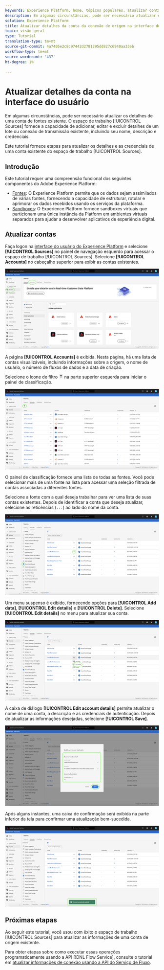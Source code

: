 ```yaml
---
keywords: Experience Platform, home, tópicos populares, atualizar contas
description: Em algumas circunstâncias, pode ser necessário atualizar os detalhes de uma conta de fontes existente. A área de trabalho Fontes oferece a capacidade de adicionar, editar e excluir detalhes de um lote ou conexão de transmissão existente, incluindo o nome, a descrição e as credenciais.
solution: Experience Platform
title: Atualizar detalhes da conta da conexão de origem na interface do usuário
topic: visão geral
type: Tutorial
translation-type: tm+mt
source-git-commit: 4a7405e2c8c97442d2781295dd827c6940aa33eb
workflow-type: tm+mt
source-wordcount: '437'
ht-degree: 1%

---
```



# Atualizar detalhes da conta na interface do usuário

Em algumas circunstâncias, pode ser necessário atualizar os detalhes de uma conta de fontes existente. O espaço de trabalho [!UICONTROL Sources] fornece a capacidade de adicionar, editar e excluir detalhes de um lote ou conexão de transmissão existente, incluindo seu nome, descrição e credenciais.

Este tutorial fornece etapas para atualizar os detalhes e as credenciais de uma conta existente do espaço de trabalho [!UICONTROL Sources].

## Introdução

Este tutorial requer uma compreensão funcional dos seguintes componentes do Adobe Experience Platform:

- [Fontes](../../home.md): O Experience Platform permite que os dados sejam assimilados de várias fontes, fornecendo a capacidade de estruturar, rotular e aprimorar os dados recebidos usando os serviços da plataforma.
- [Sandboxes](../../../sandboxes/home.md): O Experience Platform fornece sandboxes virtuais que particionam uma única instância da Platform em ambientes virtuais separados para ajudar a desenvolver aplicativos de experiência digital.

## Atualizar contas

Faça logon na [interface do usuário do Experience Platform](https://platform.adobe.com) e selecione **[!UICONTROL Sources]** no painel de navegação esquerdo para acessar o espaço de trabalho [!UICONTROL Sources]. Selecione **[!UICONTROL Accounts]** no cabeçalho superior para exibir as contas existentes.

![catálogo](../../images/tutorials/update/catalog.png)

A página **[!UICONTROL Accounts]** é exibida. Nesta página, há uma lista de contas visualizáveis, incluindo informações sobre a origem, o nome de usuário, o número de fluxos de dados e a data de criação.

Selecione o ícone de filtro ![filter](../../images/tutorials/update/filter.png) na parte superior esquerda para iniciar o painel de classificação.

![lista de contas](../../images/tutorials/update/accounts-list.png)

O painel de classificação fornece uma lista de todas as fontes. Você pode selecionar mais de uma fonte na lista para acessar uma seleção filtrada de contas associadas a diferentes fontes.

Selecione a fonte com a qual deseja trabalhar para ver uma lista de suas contas existentes. Depois de identificar a conta que deseja atualizar, selecione as reticências (`...`) ao lado do nome da conta.

![classificação de contas](../../images/tutorials/update/accounts-sort.png)

Um menu suspenso é exibido, fornecendo opções para **[!UICONTROL Add data]**, **[!UICONTROL Edit details]** e **[!UICONTROL Delete]**. Selecione **[!UICONTROL Edit details]** no menu para atualizar sua conta.

![atualizar](../../images/tutorials/update/update.png)

A caixa de diálogo **[!UICONTROL Edit account details]** permite atualizar o nome de uma conta, a descrição e as credenciais de autenticação. Depois de atualizar as informações desejadas, selecione **[!UICONTROL Save]**.

![editar detalhes da conta](../../images/tutorials/update/edit-account-details.png)

Após alguns instantes, uma caixa de confirmação será exibida na parte inferior da tela para confirmar uma atualização bem-sucedida.

![update-confirm](../../images/tutorials/update/update-confirmed.png)

## Próximas etapas

Ao seguir este tutorial, você usou com êxito o espaço de trabalho [!UICONTROL Sources] para atualizar as informações de uma conta de origem existente.

Para obter etapas sobre como executar essas operações programaticamente usando a API [!DNL Flow Service], consulte o tutorial em [atualizar informações de conexão usando a API do Serviço de Fluxo](../../tutorials/api/update.md).